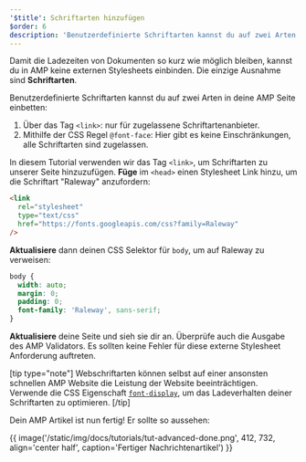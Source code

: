 ```yaml
---
'$title': Schriftarten hinzufügen
$order: 6
description: 'Benutzerdefinierte Schriftarten kannst du auf zwei Arten in deine AMP Seite einbetten: 1. Über das Tag <link>: nur für zugelassene Schriftartenanbieter. 2. Mithilfe …'
---
```


Damit die Ladezeiten von Dokumenten so kurz wie möglich bleiben, kannst du in AMP keine externen Stylesheets einbinden. Die einzige Ausnahme sind **Schriftarten**.

Benutzerdefinierte Schriftarten kannst du auf zwei Arten in deine AMP Seite einbetten:

1. Über das Tag `<link>`: nur für zugelassene Schriftartenanbieter.
2. Mithilfe der CSS Regel `@font-face`: Hier gibt es keine Einschränkungen, alle Schriftarten sind zugelassen.

In diesem Tutorial verwenden wir das Tag `<link>`, um Schriftarten zu unserer Seite hinzuzufügen. **Füge** im `<head>` einen Stylesheet Link hinzu, um die Schriftart "Raleway" anzufordern:

```html
<link
  rel="stylesheet"
  type="text/css"
  href="https://fonts.googleapis.com/css?family=Raleway"
/>
```

**Aktualisiere** dann deinen CSS Selektor für `body`, um auf Raleway zu verweisen:

```css
body {
  width: auto;
  margin: 0;
  padding: 0;
  font-family: 'Raleway', sans-serif;
}
```

**Aktualisiere** deine Seite und sieh sie dir an. Überprüfe auch die Ausgabe des AMP Validators. Es sollten keine Fehler für diese externe Stylesheet Anforderung auftreten.

[tip type="note"] Webschriftarten können selbst auf einer ansonsten schnellen AMP Website die Leistung der Website beeinträchtigen. Verwende die CSS Eigenschaft [`font-display`](https://developer.mozilla.org/en-US/docs/Web/CSS/@font-face/font-display), um das Ladeverhalten deiner Schriftarten zu optimieren. [/tip]

Dein AMP Artikel ist nun fertig! Er sollte so aussehen:

{{ image('/static/img/docs/tutorials/tut-advanced-done.png', 412, 732, align='center half', caption='Fertiger Nachrichtenartikel') }}
